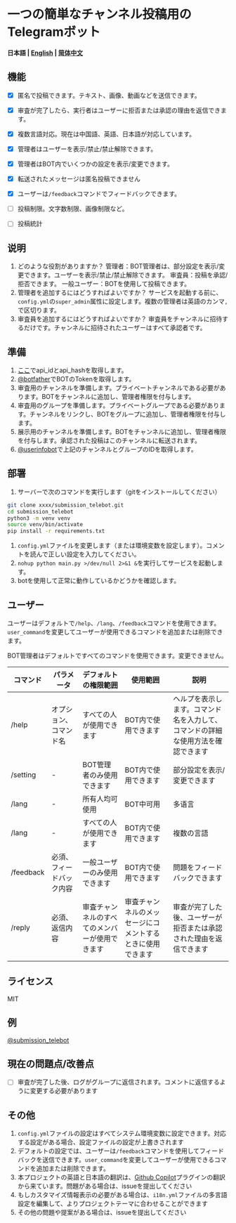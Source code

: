 # 一つの簡単なチャンネル投稿用のTelegramボット

**日本語 | [English](./README.md) | [简体中文](./README_ZH.md)**<br>

## 機能
- [x] 匿名で投稿できます。テキスト、画像、動画などを送信できます。
- [x] 审査が完了したら、実行者はユーザーに拒否または承認の理由を返信できます。
- [x] 複数言語対応。現在は中国語、英語、日本語が対応しています。
- [x] 管理者はユーザーを表示/禁止/禁止解除できます。
- [x] 管理者はBOT内でいくつかの設定を表示/変更できます。
- [x] 転送されたメッセージは匿名投稿できません
- [x] ユーザーは`/feedback`コマンドでフィードバックできます。

- [ ] 投稿制限。文字数制限、画像制限など。
- [ ] 投稿統計

## 说明
1. どのような役割がありますか？
    管理者：BOT管理者は、部分設定を表示/変更できます。ユーザーを表示/禁止/禁止解除できます。
    审査員：投稿を承認/拒否できます。
    一般ユーザー：BOTを使用して投稿できます。
1. 管理者を追加するにはどうすればよいですか？
    サービスを起動する前に、`config.yml`の`super_admin`属性に設定します。複数の管理者は英語のカンマ`,`で区切ります。
1. 审査員を追加するにはどうすればよいですか？
    审査員をチャンネルに招待するだけです。チャンネルに招待されたユーザーはすべて承認者です。

## 準備
1. [ここ](https://my.telegram.org/apps)でapi_idとapi_hashを取得します。
1. [@botfather](https://t.me/botfather)でBOTのTokenを取得します。
1. 审査用のチャンネルを準備します。プライベートチャンネルである必要があります。BOTをチャンネルに追加し、管理者権限を付与します。
1. 审査用のグループを準備します。プライベートグループである必要があります。チャンネルをリンクし、BOTをグループに追加し、管理者権限を付与します。
1. 展示用のチャンネルを準備します。BOTをチャンネルに追加し、管理者権限を付与します。承認された投稿はこのチャンネルに転送されます。
1. [@userinfobot](https://t.me/userinfobot)で上記のチャンネルとグループのIDを取得します。

## 部署
1. サーバーで次のコマンドを実行します（gitをインストールしてください）
```bash
git clone xxxx/submission_telebot.git
cd submission_telebot
python3 -m venv venv
source venv/bin/activate
pip install -r requirements.txt
```
1. `config.yml`ファイルを変更します（または環境変数を設定します）。コメントを読んで正しい設定を入力してください。
1. `nohup python main.py >/dev/null 2>&1 &`を実行してサービスを起動します。
1. botを使用して正常に動作しているかどうかを確認します。

## ユーザー
ユーザーはデフォルトで`/help`、`/lang`、`/feedback`コマンドを使用できます。`user_command`を変更してユーザーが使用できるコマンドを追加または削除できます。


BOT管理者はデフォルトですべてのコマンドを使用できます。変更できません。

| コマンド  | パラメータ               | デフォルトの権限範囲                           | 使用範囲                                                   | 説明                                                         |
| --------- | ------------------------ | ---------------------------------------------- | ---------------------------------------------------------- | ------------------------------------------------------------ |
| /help     | オプション、コマンド名   | すべての人が使用できます                       | BOT内で使用できます                                        | ヘルプを表示します。コマンド名を入力して、コマンドの詳細な使用方法を確認できます |
| /setting  | -                        | BOT管理者のみ使用できます                      | BOT内で使用できます                                        | 部分設定を表示/変更できます                                  |
| /lang     | -                        | 所有人均可使用                                 | BOT中可用                                                  | 多语言                                                       |
| /lang     | -                        | すべての人が使用できます                       | BOT内で使用できます                                        | 複数の言語                                                   |
| /feedback | 必須、フィードバック内容 | 一般ユーザーのみ使用できます                   | BOT内で使用できます                                        | 問題をフィードバックできます                                 |
| /reply    | 必須、返信内容           | 审査チャンネルのすべてのメンバーが使用できます | 审査チャンネルのメッセージにコメントするときに使用できます | 审査が完了した後、ユーザーが拒否または承認された理由を返信できます |

## ライセンス
MIT

## 例
[@submission_telebot](https://t.me/submission_telebot)

## 現在の問題点/改善点
- [ ] 审査が完了した後、ログがグループに返信されます。コメントに返信するように変更する必要があります

## その他
1. `config.yml`ファイルの設定はすべてシステム環境変数に設定できます。対応する設定がある場合、設定ファイルの設定が上書きされます
1. デフォルトの設定では、ユーザーは`/feedback`コマンドを使用してフィードバックを送信できます。`user_command`を変更してユーザーが使用できるコマンドを追加または削除できます。
1. 本プロジェクトの英語と日本語の翻訳は、[Github Copilot](https://github.com/features/copilot)プラグインの翻訳から来ています。問題がある場合は、issueを提出してください
1. もしカスタマイズ情報表示の必要がある場合は、`i18n.yml`ファイルの多言語設定を編集して、よりプロジェクトテーマに合わせることができます 
1. その他の問題や提案がある場合は、issueを提出してください
